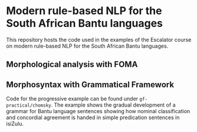 # Modern rule-based NLP for the South African Bantu languages

This repository hosts the code used in the examples of the Escalator course on modern rule-based NLP for the South African Bantu languages.

## Morphological analysis with FOMA

## Morphosyntax with Grammatical Framework

Code for the progressive example can be found under `gf-practical/chomsky`. The example shows the gradual development of a grammar for Bantu language sentences showing how nominal classification and concordial agreement is handed in simple predication sentences in isiZulu.
